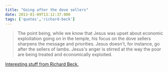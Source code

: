 ```yaml
---
title: "Going after the dove sellers"
date: 2013-01-09T13:12:37.000
tags: ['quotes','richard-beck']
---
```


> The point being, while we know that Jesus was upset about economic exploitation going on in the temple, his focus on the dove sellers sharpens the message and priorities. Jesus doesn't, for instance, go after the sellers of lambs. Jesus's anger is stirred at the way the poor are being treated and economically exploited.

[Interesting stuff from Richard Beck.](http://experimentaltheology.blogspot.com/2013/01/targeting-dove-sellers.html)
